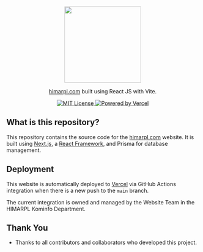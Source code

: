 <p align="center">
  <br />
  <a href="https://www.himarpl.com">
    <picture>
      <source media="(prefers-color-scheme: dark)" srcset="https://cdn.jsdelivr.net/gh/himarplupi/assets-himarpl@v1.3.5/images/logo/logo-landscape-dark.png">
      <img src="https://cdn.jsdelivr.net/gh/himarplupi/assets-himarpl@v1.3.5/images/logo/logo-landscape-light.png" width="200px">
    </picture>
  </a>
</p>

<p align="center">
  <a href="https://www.himarpl.com">himarpl.com</a> built using React JS with Vite.
</p>

<p align="center">
  <a title="MIT License" href="LICENSE">
    <img src="https://img.shields.io/badge/license-MIT-blue" alt="MIT License" />
  </a>
  <a title="Vercel" href="https://vercel.com">
    <picture>
      <source media="(prefers-color-scheme: dark)" srcset="https://img.shields.io/badge/powered%20by-Vercel%20%E2%96%B2-white">
      <img src="https://img.jsdelivr.net/gh/himarplupi/assets-himarpl@v1.3.5/images/logo/logo-landscape-light.png" alt="Powered by Vercel">
    </picture>
  </a>
  <br />
</p>

## What is this repository?

This repository contains the source code for the <a href="https://www.himarpl.com">himarpl.com</a> website. It is built using <a href="https://nextjs.org">Next.js</a>, a <a href="https://react.dev/">React Framework</a>, and Prisma for database management.

## Deployment

This website is automatically deployed to <a href="https://vercel.com">Vercel</a> via GitHub Actions integration when there is a new push to the `main` branch.

The current integration is owned and managed by the Website Team in the HIMARPL Kominfo Department.

## Thank You

- Thanks to all contributors and collaborators who developed this project.
